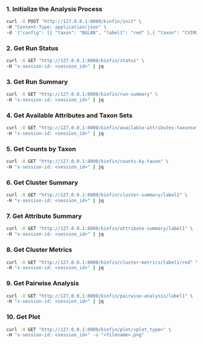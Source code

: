 ### 1. Initialize the Analysis Process

```bash
curl -X POST "http://127.0.0.1:8000/kinfin/init" \
-H "Content-Type: application/json" \
-d '{"config": [{ "taxon": "BGLAB", "label1": "red" },{ "taxon": "CVIRG", "label1": "red" },{ "taxon": "DPOLY", "label1": "red" },{ "taxon": "GAEGI", "label1": "red" },{ "taxon": "LJAPO", "label1": "red" },{ "taxon": "LSAXA", "label1": "red" },{ "taxon": "MANGU", "label1": "red" },{ "taxon": "MAREN", "label1": "red" },{ "taxon": "MGIGA", "label1": "red" },{ "taxon": "MMERC", "label1": "red" },{ "taxon": "MTROS", "label1": "blue" },{ "taxon": "OBIMA", "label1": "blue" },{ "taxon": "OEDUL", "label1": "blue" },{ "taxon": "OSINE", "label1": "blue" },{ "taxon": "OVULG", "label1": "blue" },{ "taxon": "PCANA", "label1": "blue" },{ "taxon": "PMAXI", "label1": "blue" },{ "taxon": "PVULG", "label1": "blue" },{ "taxon": "TGRAN", "label1": "blue" }]}' | jq
```

### 2. Get Run Status

```bash
curl -X GET "http://127.0.0.1:8000/kinfin/status" \
-H "x-session-id: <session_id>" | jq
```

### 3. Get Run Summary

```bash
curl -X GET "http://127.0.0.1:8000/kinfin/run-summary" \
-H "x-session-id: <session_id>" | jq
```

### 4. Get Available Attributes and Taxon Sets

```bash
curl -X GET "http://127.0.0.1:8000/kinfin/available-attributes-taxonsets" \
-H "x-session-id: <session_id>" | jq
```

### 5. Get Counts by Taxon

```bash
curl -X GET "http://127.0.0.1:8000/kinfin/counts-by-taxon" \
-H "x-session-id: <session_id>" | jq
```

### 6. Get Cluster Summary

```bash
curl -X GET "http://127.0.0.1:8000/kinfin/cluster-summary/label1" \
-H "x-session-id: <session_id>" | jq
```

### 7. Get Attribute Summary

```bash
curl -X GET "http://127.0.0.1:8000/kinfin/attribute-summary/label1" \
-H "x-session-id: <session_id>" | jq
```

### 8. Get Cluster Metrics

```bash
curl -X GET "http://127.0.0.1:8000/kinfin/cluster-metrics/label1/red" \
-H "x-session-id: <session_id>" | jq
```

### 9. Get Pairwise Analysis

```bash
curl -X GET "http://127.0.0.1:8000/kinfin/pairwise-analysis/label1" \
-H "x-session-id: <session_id>" | jq
```

### 10. Get Plot

```bash
curl -X GET "http://127.0.0.1:8000/kinfin/plot/<plot_type>" \
-H "x-session-id: <session_id>" -o "<filename>.png"
```
